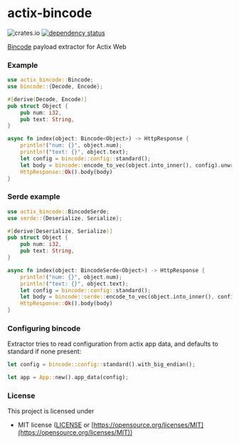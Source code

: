 # actix-bincode

![crates.io](https://img.shields.io/crates/v/actix-bincode?label=latest) [![dependency status](https://deps.rs/crate/actix-bincode/0.4.0/status.svg)](https://deps.rs/crate/actix-bincode/0.4.0)

[Bincode](https://crates.io/crates/bincode) payload extractor for Actix Web

### Example

```rust
use actix_bincode::Bincode;
use bincode::{Decode, Encode};

#[derive(Decode, Encode)]
pub struct Object {
    pub num: i32,
    pub text: String,
}

async fn index(object: Bincode<Object>) -> HttpResponse {
    println!("num: {}", object.num);
    println!("text: {}", object.text);
    let config = bincode::config::standard();
    let body = bincode::encode_to_vec(object.into_inner(), config).unwrap();
    HttpResponse::Ok().body(body)
}
```

### Serde example

```rust
use actix_bincode::BincodeSerde;
use serde::{Deserialize, Serialize};

#[derive(Deserialize, Serialize)]
pub struct Object {
    pub num: i32,
    pub text: String,
}

async fn index(object: BincodeSerde<Object>) -> HttpResponse {
    println!("num: {}", object.num);
    println!("text: {}", object.text);
    let config = bincode::config::standard();
    let body = bincode::serde::encode_to_vec(object.into_inner(), config).unwrap();
    HttpResponse::Ok().body(body)
}
```

### Configuring bincode

Extractor tries to read configuration from actix app data, and defaults to standard if none present:

```rust
let config = bincode::config::standard().with_big_endian();

let app = App::new().app_data(config);

```

### License

This project is licensed under

- MIT license ([LICENSE](LICENSE) or [https://opensource.org/licenses/MIT](https://opensource.org/licenses/MIT))
